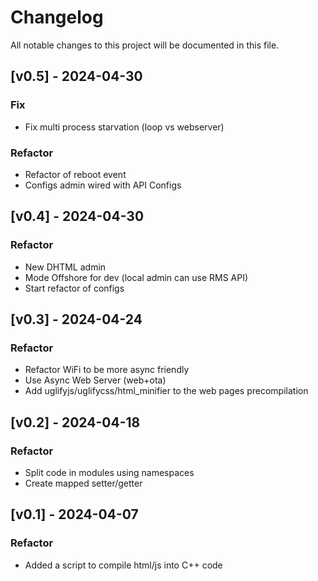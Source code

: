 # Changelog

All notable changes to this project will be documented in this file.

## [v0.5] - 2024-04-30

### Fix
- Fix multi process starvation (loop vs webserver)

### Refactor
- Refactor of reboot event
- Configs admin wired with API Configs

## [v0.4] - 2024-04-30

### Refactor
- New DHTML admin
- Mode Offshore for dev (local admin can use RMS API)
- Start refactor of configs

## [v0.3] - 2024-04-24

### Refactor
- Refactor WiFi to be more async friendly
- Use Async Web Server (web+ota)
- Add uglifyjs/uglifycss/html_minifier to the web pages precompilation

## [v0.2] - 2024-04-18

### Refactor
- Split code in modules using namespaces
- Create mapped setter/getter

## [v0.1] - 2024-04-07

### Refactor
- Added a script to compile html/js into C++ code


